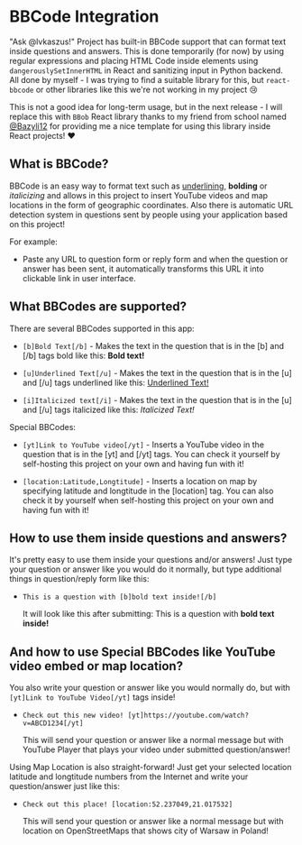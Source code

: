 # BBCode Integration

"Ask @lvkaszus!" Project has built-in BBCode support that can format text inside questions and answers. This is done temporarily (for now) by using regular expressions and placing HTML Code inside elements using `dangerouslySetInnerHTML` in React and sanitizing input in Python backend. All done by myself - I was trying to find a suitable library for this, but `react-bbcode` or other libraries like this we're not working in my project 😢 

This is not a good idea for long-term usage, but in the next release - I will replace this with `BBob` React library thanks to my friend from school named <a href="https://github.com/Bazyli12">@Bazyli12</a> for providing me a nice template for using this library inside React projects! ❤️

## What is BBCode?

BBCode is an easy way to format text such as <u>underlining</u>, <b>bolding</b> or <i>italicizing</i> and allows in this project to insert YouTube videos and map locations in the form of geographic coordinates. Also there is automatic URL detection system in questions sent by people using your application based on this project!

For example:
- Paste any URL to question form or reply form and when the question or answer has been sent, it automatically transforms this URL it into clickable link in user interface.

## What BBCodes are supported?

There are several BBCodes supported in this app:

- `[b]Bold Text[/b]` - Makes the text in the question that is in the [b] and [/b] tags bold like this: <b>Bold text!</b>

- `[u]Underlined Text[/u]` - Makes the text in the question that is in the [u] and [/u] tags underlined like this: <u>Underlined Text!</u>

- `[i]Italicized text[/i]` - Makes the text in the question that is in the [u] and [/u] tags italicized like this: <i>Italicized Text!</i>

Special BBCodes:

- `[yt]Link to YouTube video[/yt]` - Inserts a YouTube video in the question that is in the [yt] and [/yt] tags. You can check it yourself by self-hosting this project on your own and having fun with it!

- `[location:Latitude,Longtitude]` - Inserts a location on map by specifying latitude and longtitude in the [location] tag. You can also check it by yourself when self-hosting this project on your own and having fun with it!

## How to use them inside questions and answers?

It's pretty easy to use them inside your questions and/or answers! Just type your question or answer like you would do it normally, but type additional things in question/reply form like this:

- `This is a question with [b]bold text inside![/b]`

   It will look like this after submitting: This is a question with <b>bold text inside!</b>

## And how to use Special BBCodes like YouTube video embed or map location?

You also write your question or answer like you would normally do, but with `[yt]Link to YouTube Video[/yt]` tags inside!

- `Check out this new video! [yt]https://youtube.com/watch?v=ABCD1234[/yt]`

   This will send your question or answer like a normal message but with YouTube Player that plays your video under submitted question/answer!


Using Map Location is also straight-forward! Just get your selected location latitude and longtitude numbers from the Internet and write your question/answer just like this:

- `Check out this place! [location:52.237049,21.017532]`

   This will send your question or answer like a normal message but with location on OpenStreetMaps that shows city of Warsaw in Poland!